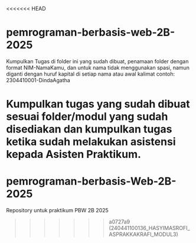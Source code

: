 <<<<<<< HEAD
# pemrograman-berbasis-web-2B-2025

Kumpulkan Tugas di folder ini yang sudah dibuat, penamaan folder dengan format NIM-NamaKamu, dan untuk nama tidak menggunakan spasi, namun diganti dengan huruf kapital di setiap nama atau awal kalimat contoh: 2304410001-DindaAgatha

Kumpulkan tugas yang sudah dibuat sesuai folder/modul yang sudah disediakan dan kumpulkan tugas ketika sudah melakukan asistensi kepada Asisten Praktikum.
=======
# pemrograman-berbasis-Web-2B-2025

Repository untuk praktikum PBW 2B 2025
>>>>>>> a0727a9 (240441100136_HASYIMASROFI_ASPRAKKAKRAFI_MODUL3)
